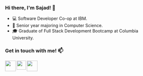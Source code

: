 ### Hi there, I'm Sajad! 👋 

- :computer: Software Developer Co-op at IBM. 
- :notebook_with_decorative_cover: Senior year majoring in Computer Science.
- :mortar_board: Graduate of Full Stack Development Bootcamp at Columbia University.


### Get in touch with me! :mailbox:
<p>
  <a href="https://www.linkedin.com/in/sajadgzd" target="blank"><img align="left" src="https://img.icons8.com/fluent/48/000000/linkedin.png" height="35" width="35" /></a>
  <a href = "mailto: sajadgzd@gmail.com target="blank"><img align="left" src="https://img.icons8.com/wired/64/000000/email.png"  height="30" width="30" /></a>
  <a href="https://www.sajad.dev" target="blank"><img align="left" src="https://img.icons8.com/dotty/80/000000/resume-website.png" height="35" width="35" /></a>
</p>
 
 <br />

